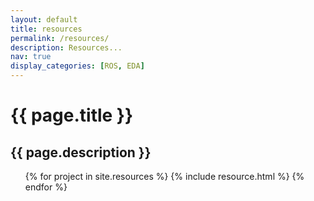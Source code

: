 ```yaml
---
layout: default
title: resources
permalink: /resources/
description: Resources...
nav: true
display_categories: [ROS, EDA]
---
```


<!-- pages/projects.md -->
<div class="resources">
  <div class="header-bar">
    <h1>{{ page.title }}</h1>
    <h2>{{ page.description }}</h2>
  </div>

  <ul class="post-list">
    {% for project in site.resources %}
        {% include resource.html %}
    {% endfor %}
  </ul>
</div>

